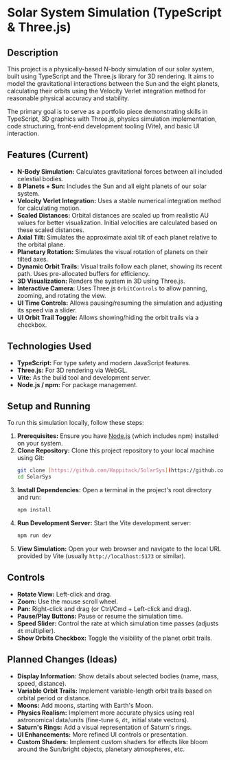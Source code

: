 # Solar System Simulation (TypeScript & Three.js)

## Description

This project is a physically-based N-body simulation of our solar system, built using TypeScript and the Three.js library for 3D rendering. It aims to model the gravitational interactions between the Sun and the eight planets, calculating their orbits using the Velocity Verlet integration method for reasonable physical accuracy and stability.

The primary goal is to serve as a portfolio piece demonstrating skills in TypeScript, 3D graphics with Three.js, physics simulation implementation, code structuring, front-end development tooling (Vite), and basic UI interaction.

## Features (Current)

* **N-Body Simulation:** Calculates gravitational forces between all included celestial bodies.
* **8 Planets + Sun:** Includes the Sun and all eight planets of our solar system.
* **Velocity Verlet Integration:** Uses a stable numerical integration method for calculating motion.
* **Scaled Distances:** Orbital distances are scaled up from realistic AU values for better visualization. Initial velocities are calculated based on these scaled distances.
* **Axial Tilt:** Simulates the approximate axial tilt of each planet relative to the orbital plane.
* **Planetary Rotation:** Simulates the visual rotation of planets on their tilted axes.
* **Dynamic Orbit Trails:** Visual trails follow each planet, showing its recent path. Uses pre-allocated buffers for efficiency.
* **3D Visualization:** Renders the system in 3D using Three.js.
* **Interactive Camera:** Uses Three.js `OrbitControls` to allow panning, zooming, and rotating the view.
* **UI Time Controls:** Allows pausing/resuming the simulation and adjusting its speed via a slider.
* **UI Orbit Trail Toggle:** Allows showing/hiding the orbit trails via a checkbox.

## Technologies Used

* **TypeScript:** For type safety and modern JavaScript features.
* **Three.js:** For 3D rendering via WebGL.
* **Vite:** As the build tool and development server.
* **Node.js / npm:** For package management.

## Setup and Running

To run this simulation locally, follow these steps:

1.  **Prerequisites:** Ensure you have [Node.js](https://nodejs.org/) (which includes npm) installed on your system.
2.  **Clone Repository:** Clone this project repository to your local machine using Git:
    ```bash
    git clone [https://github.com/Happitack/SolarSys](https://github.com/Happitack/SolarSys)
    cd SolarSys
    ```
3.  **Install Dependencies:** Open a terminal in the project's root directory and run:
    ```bash
    npm install
    ```
4.  **Run Development Server:** Start the Vite development server:
    ```bash
    npm run dev
    ```
5.  **View Simulation:** Open your web browser and navigate to the local URL provided by Vite (usually `http://localhost:5173` or similar).

## Controls

* **Rotate View:** Left-click and drag.
* **Zoom:** Use the mouse scroll wheel.
* **Pan:** Right-click and drag (or Ctrl/Cmd + Left-click and drag).
* **Pause/Play Buttons:** Pause or resume the simulation time.
* **Speed Slider:** Control the rate at which simulation time passes (adjusts `dt` multiplier).
* **Show Orbits Checkbox:** Toggle the visibility of the planet orbit trails.

## Planned Changes (Ideas)

* **Display Information:** Show details about selected bodies (name, mass, speed, distance).
* **Variable Orbit Trails:** Implement variable-length orbit trails based on orbital period or distance.
* **Moons:** Add moons, starting with Earth's Moon.
* **Physics Realism:** Implement more accurate physics using real astronomical data/units (fine-tune `G`, `dt`, initial state vectors).
* **Saturn's Rings:** Add a visual representation of Saturn's rings.
* **UI Enhancements:** More refined UI controls or presentation.
* **Custom Shaders:** Implement custom shaders for effects like bloom around the Sun/bright objects, planetary atmospheres, etc.

